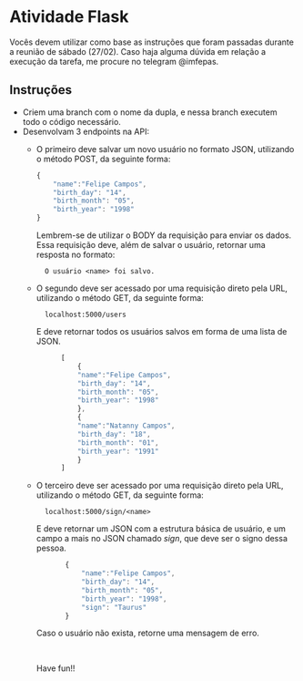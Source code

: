 # Atividade Flask

Vocês devem utilizar como base as instruções que foram passadas durante a reunião de sábado (27/02).
Caso haja alguma dúvida em relação a execução da tarefa, me procure no telegram @imfepas.

## Instruções

 - Criem uma branch com o nome da dupla, e nessa branch executem todo o código necessário.  
 - Desenvolvam 3 endpoints na API:
    - O primeiro deve salvar um novo usuário no formato JSON, utilizando o método POST, da seguinte forma: 

        ```js
        {
            "name":"Felipe Campos",
            "birth_day": "14",
            "birth_month": "05",
            "birth_year": "1998"
        }
        ```

        Lembrem-se de utilizar o BODY da requisição para enviar os dados. Essa requisição deve, além de salvar o usuário, retornar uma resposta no formato:

            O usuário <name> foi salvo.

    - O segundo deve ser acessado por uma requisição direto pela URL, utilizando o método GET, da seguinte forma:

            localhost:5000/users

        E deve retornar todos os usuários salvos em forma de uma lista de JSON.


      ```js
            [
                {
                "name":"Felipe Campos",
                "birth_day": "14",
                "birth_month": "05",
                "birth_year": "1998"
                },
                {
                "name":"Natanny Campos",
                "birth_day": "18",
                "birth_month": "01",
                "birth_year": "1991"
                }
            ]
      ```
    - O terceiro deve ser acessado por uma requisição direto pela URL, utilizando o método GET, da seguinte forma: 
    
            localhost:5000/sign/<name>

        E deve retornar um JSON com a estrutura básica de usuário, e um campo a mais no JSON chamado *sign*, que deve ser o signo dessa pessoa.

       ```js
              {
                  "name":"Felipe Campos",
                  "birth_day": "14",
                  "birth_month": "05",
                  "birth_year": "1998",
                  "sign": "Taurus"
              }
       ```

        Caso o usuário não exista, retorne uma mensagem de erro.

        <br>

        Have fun!!


    


            










